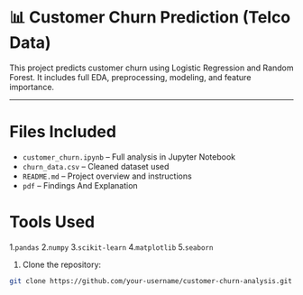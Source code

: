 # 📊 Customer Churn Prediction (Telco Data)

This project predicts customer churn using Logistic Regression and Random Forest. It includes full EDA, preprocessing, modeling, and feature importance.

---

# Files Included
- `customer_churn.ipynb` – Full analysis in Jupyter Notebook
- `churn_data.csv` – Cleaned dataset used
- `README.md` – Project overview and instructions
- `pdf` – Findings  And Explanation 

# Tools Used
1.`pandas`
2.`numpy`
3.`scikit-learn`
4.`matplotlib`
5.`seaborn`

1. Clone the repository:
```bash
git clone https://github.com/your-username/customer-churn-analysis.git
